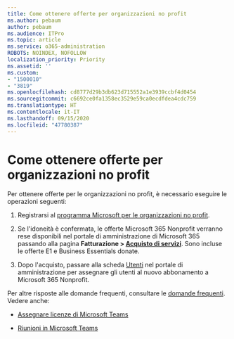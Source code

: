 ```yaml
---
title: Come ottenere offerte per organizzazioni no profit
ms.author: pebaum
author: pebaum
ms.audience: ITPro
ms.topic: article
ms.service: o365-administration
ROBOTS: NOINDEX, NOFOLLOW
localization_priority: Priority
ms.assetid: ''
ms.custom:
- "1500010"
- "3819"
ms.openlocfilehash: cd8777d29b3db623d715552a1e3939ccbf4d0454
ms.sourcegitcommit: c6692ce0fa1358ec3529e59ca0ecdfdea4cdc759
ms.translationtype: HT
ms.contentlocale: it-IT
ms.lasthandoff: 09/15/2020
ms.locfileid: "47780387"
---
```

# <a name="how-to-get-nonprofit-offers"></a>Come ottenere offerte per organizzazioni no profit

Per ottenere offerte per le organizzazioni no profit, è necessario eseguire le operazioni seguenti:

1. Registrarsi al [programma Microsoft per le organizzazioni no profit](https://go.microsoft.com/fwlink/p/?linkid=2008962).

2. Se l'idoneità è confermata, le offerte Microsoft 365 Nonprofit verranno rese disponibili nel portale di amministrazione di Microsoft 365 passando alla pagina **Fatturazione > [Acquisto di servizi](https://go.microsoft.com/fwlink/p/?linkid=868433)**. Sono incluse le offerte E1 e Business Essentials donate.

3. Dopo l'acquisto, passare alla scheda [Utenti](https://admin.microsoft.com/Adminportal/Home#/users) nel portale di amministrazione per assegnare gli utenti al nuovo abbonamento a Microsoft 365 Nonprofit.

Per altre risposte alle domande frequenti, consultare le [domande frequenti](https://www.microsoft.com/microsoft-365/nonprofit/office-365-nonprofit#coreui-heading-67lnrlz). Vedere anche:

- [Assegnare licenze di Microsoft Teams](https://docs.microsoft.com/MicrosoftTeams/assign-teams-licenses)

- [Riunioni in Microsoft Teams](https://docs.microsoft.com/MicrosoftTeams/tutorial-meetings-in-teams)
